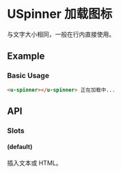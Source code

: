 <!-- 该 README.md 根据 api.yaml 和 docs/*.md 自动生成，为了方便在 GitHub 和 NPM 上查阅。如需修改，请查看源文件 -->

# USpinner 加载图标

与文字大小相同，一般在行内直接使用。

## Example
### Basic Usage

``` html
<u-spinner></u-spinner> 正在加载中...
```

## API
### Slots

#### (default)

插入文本或 HTML。
